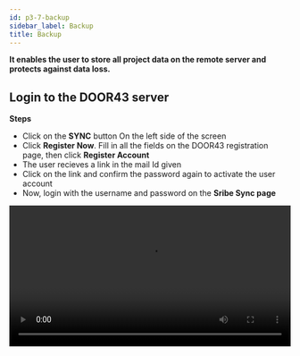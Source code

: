 ```yaml
---
id: p3-7-backup
sidebar_label: Backup
title: Backup
---
```


**It enables the user to store all project data on the remote server and protects against data loss.**

<p><h2>Login to the DOOR43 server</h2></p>

**Steps**

- Click on the **SYNC** button On the left side of the screen
- Click **Register Now**. Fill in all the fields on the DOOR43 registration page, then click **Register Account**
- The user recieves a link in the mail Id given
- Click on the link and confirm the password again to activate the user account
- Now, login with the username and password on the **Sribe Sync page**
<video controls src="/assets/Logintotheserver.mov" width="100%" type="video/mov">

<p><h2>Cloud Sync</h2></p>

**Steps**

- Enter a valid username and password to access your DOOR 43 account
- Select the project you wish to work on, from the **SYNC** pane
- After selecting the desired project click the **CLOUD SYNC** button on the SYNC pane
- A progress bar will appear, showing the status and completion of the **sync** process
- Once the project is successfully synced, it will be listed at the bottom of the CLOUD PROJECTS pane

<video controls src="/assets/cloudsync.mov" width="100%" type="video/mp4">

<p><h2>Creating a backup when merging a project from the server</h2></p>

**<i>This is for the project managers and administrators</i>**

**Steps**

- Go to the folder **Appdata** in the system setting
- Open your project backup folder to see your backups
- To retrieve the previous data, copy and paste the data into the project folder

<video controls src="/assets/backups.mov" width="100%" type="video/mov">
<p> </p>

*Note*
 - When we perform a **Sync** merge operation, a backup is added to the backup folder, and the maximum number of backups is currently 5, with the older backups being rolled out from the list
 - An error for conflicting project data may occur when importing projects back into Scribe. Scribe does not handle it automatically
 - When the user receives an error message, it must be resolved by the user